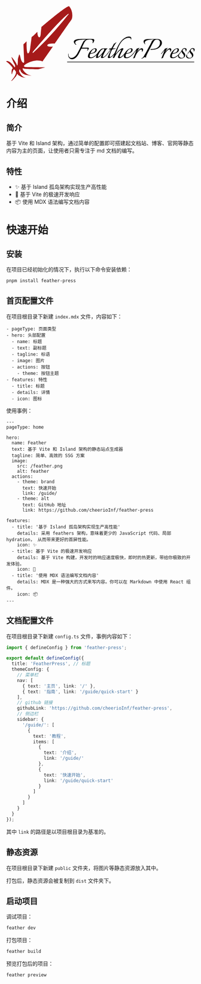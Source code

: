 <svg xmlns="http://www.w3.org/2000/svg" width="1087" height="432" viewBox="0 0 1087 432" fill="none">
<path d="M29.3574 430.171C29.3574 430.171 71.5183 384.956 49.8576 370.852C44.4424 358.822 39.0273 368.778 33.6122 390.348C30.5178 404.452 27.8101 363.8 35.9329 360.896C43.6688 357.577 8.85706 324.392 1.8947 321.488C-5.45446 318.169 9.63066 310.702 28.9706 330.199C47.9236 349.696 47.5368 355.088 49.8576 352.185C52.1784 349.281 50.6313 338.91 47.1501 334.347C43.6689 329.784 27.8101 293.28 30.1309 294.109C32.4517 294.939 54.4993 321.073 60.688 338.496C67.2636 355.503 66.8767 306.139 66.8767 306.139C66.8767 306.139 71.9052 286.228 74.2259 280.42C76.5467 274.613 81.1883 293.695 81.1883 293.695C81.1883 293.695 84.6695 316.925 95.113 325.221C105.557 333.518 102.849 314.021 102.849 314.021L98.981 220.686L117.16 203.263C117.16 203.263 115.226 276.687 126.057 272.539C136.887 268.39 138.821 236.034 138.821 236.034C138.821 236.034 146.17 183.352 145.784 180.448C145.397 177.544 155.067 171.737 155.067 171.737L179.435 148.092C179.435 148.092 178.661 174.226 188.718 179.618C198.775 185.426 199.162 152.655 199.162 152.655L202.643 120.713C202.643 120.713 334.928 6.63717 361.617 0C384.825 25.3042 384.438 67.2014 374.768 79.646C365.485 92.0907 279.616 216.123 279.616 216.123C279.616 216.123 241.709 213.219 237.068 224.834C232.426 236.449 268.785 233.545 268.785 233.545L208.832 318.999C167.057 301.161 109.425 332.273 102.849 343.473C102.849 343.473 98.2074 350.525 112.132 351.355C126.057 352.185 225.077 353.014 225.077 353.014L184.463 364.629C184.463 364.629 105.557 363.8 98.5942 359.652C91.6318 355.503 95.8865 366.703 95.8865 366.703C95.8865 366.703 109.811 392.837 137.661 399.475C165.51 406.112 109.811 396.156 109.811 396.156C109.811 396.156 87.7638 390.348 81.5751 372.096C75.3863 354.259 74.2259 377.074 74.2259 377.074C74.2259 377.074 85.4431 404.867 104.783 410.675C123.736 416.482 93.5658 411.09 93.5658 411.09C93.5658 411.09 67.6503 400.304 65.3295 393.252C63.0087 386.2 58.754 401.134 58.754 401.134C58.754 401.134 35.933 431.001 29.7442 431.831C23.5554 432.66 29.3574 430.171 29.3574 430.171Z" fill="#A61A1A"/>
<path d="M153.536 264.343C153.536 264.343 304.946 81.4933 358.144 44.3802C360.417 43.0224 359.963 45.7379 359.963 45.7379C359.963 45.7379 259.478 175.634 158.992 265.701C147.625 276.111 153.536 264.343 153.536 264.343Z" fill="white"/>
<path d="M379.2 306.6C375.067 306.6 371.133 305.4 367.4 303C363.667 300.733 360.867 297.2 359 292.4C358.333 290.667 357.867 288.8 357.6 286.8C357.467 284.8 357.4 282.867 357.4 281V278.4C357.4 277.467 357.467 276.6 357.6 275.8C357.867 275 358.4 274.6 359.2 274.6C359.467 274.6 359.6 274.733 359.6 275C359.6 275.8 359.533 276.6 359.4 277.4C359.4 278.2 359.4 279 359.4 279.8C359.4 286.067 360.933 290.867 364 294.2C367.2 297.4 371.133 299 375.8 299C380.467 299 385 297.667 389.4 295C393.8 292.2 397.867 288.733 401.6 284.6C403.733 282.333 406.133 278.933 408.8 274.4C411.6 269.733 414.467 264.533 417.4 258.8C420.467 252.933 423.533 246.933 426.6 240.8C429.667 234.533 432.6 228.533 435.4 222.8C438.2 216.933 440.733 211.8 443 207.4C445.133 203.267 448 200 451.6 197.6C455.2 195.2 458.267 193.533 460.8 192.6C459.867 192.6 457.867 192.667 454.8 192.8C451.867 192.933 448.733 193.067 445.4 193.2C442.067 193.333 439.4 193.467 437.4 193.6C432.333 193.867 427.2 194.467 422 195.4C416.8 196.333 412.2 197.6 408.2 199.2C404.2 200.8 401.333 202.867 399.6 205.4C398.4 207.133 397.8 209.133 397.8 211.4C397.8 215.933 399.8 219.2 403.8 221.2C404.067 221.467 404.2 221.6 404.2 221.6C404.2 222 403.867 222.4 403.2 222.8C402.533 223.067 401.867 223.133 401.2 223C400.133 222.333 398.8 221.267 397.2 219.8C395.733 218.2 394.333 216.533 393 214.8C391.8 213.067 391 211.6 390.6 210.4C389.933 208.4 389.6 206.8 389.6 205.6C389.6 202.4 390.8 199.8 393.2 197.8C395.6 195.667 398.733 194.067 402.6 193C406.467 191.8 410.6 191 415 190.6C419.4 190.067 423.667 189.733 427.8 189.6C431.933 189.467 435.467 189.4 438.4 189.4C445.2 189.4 451.267 189.4 456.6 189.4C462.067 189.267 467.067 189.2 471.6 189.2C476.267 189.2 480.733 189.267 485 189.4C489.4 189.533 494 189.733 498.8 190C502.267 190.133 504.6 190.8 505.8 192C507.133 193.2 507.8 194.667 507.8 196.4C507.8 198.667 507.067 201.133 505.6 203.8C504.133 206.467 502.8 208.933 501.6 211.2C501.067 212.267 500.2 213.067 499 213.6C497.8 214 497.333 213.6 497.6 212.4C497.867 211.2 498.133 209.933 498.4 208.6C498.667 207.133 498.8 205.733 498.8 204.4C498.8 202 498.333 199.867 497.4 198C496.467 196 494.867 194.6 492.6 193.8C491.267 193.267 489.667 192.933 487.8 192.8C485.933 192.533 483.933 192.4 481.8 192.4C477.8 192.4 473.8 192.8 469.8 193.6C465.8 194.4 462.667 195.667 460.4 197.4C457.6 199.533 454.733 203 451.8 207.8C449 212.6 446.333 217.733 443.8 223.2C441.267 228.667 439 233.467 437 237.6C436.867 237.867 436.8 238.267 436.8 238.8C436.8 239.467 437.4 239.8 438.6 239.8C440.467 239.8 443.067 239.8 446.4 239.8C449.867 239.8 453.467 239.867 457.2 240C460.933 240 464.133 240 466.8 240C469.733 240 472.067 240.2 473.8 240.6C475.533 240.867 476.4 241.733 476.4 243.2C476.4 243.733 476.067 244.8 475.4 246.4C474.467 248.533 473.4 250.4 472.2 252C471.133 253.467 470.267 255 469.6 256.6C469.467 257.133 468.867 257.6 467.8 258C466.733 258.4 466.333 258.333 466.6 257.8C467.133 256.6 467.667 255.133 468.2 253.4C468.867 251.533 469.2 249.933 469.2 248.6C469.2 246.467 468.267 245.4 466.4 245.4H435.2C434 245.4 433.067 245.933 432.4 247C428.533 254.733 424.333 263 419.8 271.8C415.4 280.6 410.267 288.133 404.4 294.4C401.067 298 397.2 300.933 392.8 303.2C388.4 305.467 383.867 306.6 379.2 306.6Z" fill="black"/>
<path d="M485.606 300.6C480.14 300.6 476.34 299.533 474.206 297.4C472.073 295.267 471.006 292.667 471.006 289.6C471.006 285.733 472.006 281.6 474.006 277.2C476.14 272.8 478.14 269.067 480.006 266C482.14 262.8 485.006 259.467 488.606 256C492.206 252.533 496.14 249.6 500.406 247.2C504.673 244.8 508.806 243.6 512.806 243.6C516.273 243.6 518.673 244.467 520.006 246.2C521.34 247.8 522.006 249.733 522.006 252C522.006 256.133 520.74 259.533 518.206 262.2C515.806 264.867 512.806 267.067 509.206 268.8C505.606 270.4 502.14 271.733 498.806 272.8C496.806 273.333 494.473 273.867 491.806 274.4C489.14 274.933 486.606 275.2 484.206 275.2C483.273 277.6 482.54 279.933 482.006 282.2C481.473 284.467 481.206 286.533 481.206 288.4C481.206 290.667 481.74 292.533 482.806 294C484.006 295.467 485.94 296.2 488.606 296.2C489.673 296.2 490.94 296.067 492.406 295.8C493.873 295.533 495.473 295.133 497.206 294.6C501.206 293.267 505.14 291.133 509.006 288.2C512.873 285.267 516.406 282.133 519.606 278.8C522.94 275.333 525.473 272.467 527.206 270.2C527.606 270.6 527.806 271.067 527.806 271.6C527.806 272.267 527.34 273.333 526.406 274.8C523.74 278.533 520.273 282.4 516.006 286.4C511.74 290.4 507.006 293.8 501.806 296.6C496.606 299.267 491.206 300.6 485.606 300.6ZM485.806 271.2C487.54 271.333 489.473 271.333 491.606 271.2C493.873 270.933 496.073 270.467 498.206 269.8C503.673 268.2 507.606 265.667 510.006 262.2C512.54 258.6 513.806 255.4 513.806 252.6C513.806 251 513.473 249.667 512.806 248.6C512.14 247.533 511.073 247 509.606 247C505.74 247 502.273 248.467 499.206 251.4C496.14 254.2 493.473 257.467 491.206 261.2C488.94 264.933 487.14 268.267 485.806 271.2Z" fill="black"/>
<path d="M551.211 299.6C549.878 299.6 548.744 299.333 547.811 298.8C546.878 298.267 546.411 297.267 546.411 295.8C546.411 293.933 546.878 291.8 547.811 289.4C548.744 287 549.811 284.667 551.011 282.4C552.211 280 553.278 278.067 554.211 276.6C549.544 281.533 544.678 286.2 539.611 290.6C537.078 292.733 534.278 294.733 531.211 296.6C528.144 298.467 524.878 299.4 521.411 299.4C520.078 299.4 519.144 299 518.611 298.2C518.078 297.267 517.811 296.2 517.811 295C517.811 294.333 517.878 293.867 518.011 293.6C518.678 288.4 520.344 283 523.011 277.4C525.678 271.8 528.944 266.533 532.811 261.6C536.678 256.667 540.611 252.667 544.611 249.6C549.144 246.133 554.144 244.4 559.611 244.4H582.611C583.278 244.4 583.611 244.667 583.611 245.2C583.611 246.267 583.011 246.8 581.811 246.8C580.478 246.8 579.144 247.667 577.811 249.4C576.478 251 575.478 252.333 574.811 253.4C573.878 254.867 572.411 257.333 570.411 260.8C568.411 264.267 566.344 268.067 564.211 272.2C562.211 276.2 560.478 279.933 559.011 283.4C557.544 286.867 556.811 289.4 556.811 291C556.811 292.867 557.744 293.8 559.611 293.8C561.611 293.8 563.878 292.867 566.411 291C568.944 289.133 571.478 286.867 574.011 284.2C576.678 281.4 579.078 278.667 581.211 276C583.478 273.2 585.278 271 586.611 269.4C587.411 270.2 587.344 271.333 586.411 272.8C585.611 274.133 584.878 275.2 584.211 276C581.544 279.467 578.478 283.067 575.011 286.8C571.544 290.4 567.744 293.467 563.611 296C559.611 298.4 555.478 299.6 551.211 299.6ZM529.611 292.6C531.211 292.6 533.411 291.467 536.211 289.2C539.144 286.8 542.278 283.867 545.611 280.4C548.944 276.8 552.078 273.067 555.011 269.2C557.944 265.2 560.344 261.6 562.211 258.4C564.211 255.067 565.211 252.533 565.211 250.8C565.211 249.333 564.744 248.333 563.811 247.8C563.011 247.267 561.944 247 560.611 247C558.478 247 556.144 247.8 553.611 249.4C551.211 250.867 549.278 252.333 547.811 253.8C546.211 255.267 544.278 257.6 542.011 260.8C539.878 263.867 537.744 267.267 535.611 271C533.478 274.733 531.678 278.333 530.211 281.8C528.744 285.267 528.011 288.067 528.011 290.2C528.011 291.8 528.544 292.6 529.611 292.6Z" fill="black"/>
<path d="M590.8 299.6C589.467 299.6 588.333 299.333 587.4 298.8C586.467 298.267 586 297.267 586 295.8C586 293.933 586.467 291.733 587.4 289.2C588.467 286.667 589.6 284.133 590.8 281.6C592 279.067 593 277 593.8 275.4C594.467 274.2 595.333 272.333 596.4 269.8C597.6 267.133 598.8 264.4 600 261.6C601.333 258.667 602.4 256.2 603.2 254.2C604.133 252.2 604.6 251.2 604.6 251.2C603.4 252.533 601.8 254.4 599.8 256.8C597.933 259.2 595.867 261.733 593.6 264.4C591.467 266.933 589.467 269.333 587.6 271.6C585.867 273.867 584.6 275.533 583.8 276.6C583.4 277.133 583.067 277.4 582.8 277.4C582.533 277.4 582.4 277.067 582.4 276.4C582.4 275.333 582.733 274.333 583.4 273.4C585 271.4 586.933 269 589.2 266.2C591.467 263.267 593.733 260.333 596 257.4C598.4 254.467 600.467 251.867 602.2 249.6C601.133 249.6 599.733 249.667 598 249.8C596.4 249.933 594.933 250.133 593.6 250.4C592.267 250.533 591.533 250.6 591.4 250.6C590.733 250.6 590.8 250.067 591.6 249C592.4 247.933 593.467 246.867 594.8 245.8C596.133 244.733 597.133 244.2 597.8 244.2C597.933 244.2 599 244.267 601 244.4C603 244.4 604.467 244.4 605.4 244.4C608.067 240.8 610.667 236.667 613.2 232C615.867 227.333 618.467 222.2 621 216.6C622.067 216.467 623.867 215.733 626.4 214.4C629.067 212.933 631.133 211.467 632.6 210C633.267 209.333 633.8 209 634.2 209C635 209 635 209.533 634.2 210.6C633.267 211.667 631.667 213.933 629.4 217.4C627.133 220.733 624.6 224.8 621.8 229.6C619 234.267 616.333 239.2 613.8 244.4H630C631.467 244.4 632.2 244.6 632.2 245C632.2 245.533 631.2 246.067 629.2 246.6C626.933 247.267 624.533 247.667 622 247.8C619.6 247.933 617.333 248.2 615.2 248.6C613.2 249 611.733 249.867 610.8 251.2C610 252.133 608.867 254.133 607.4 257.2C605.933 260.267 604.333 263.8 602.6 267.8C601 271.667 599.6 275.6 598.4 279.6C597.2 283.467 596.467 286.733 596.2 289.4V290.2C596.2 291.267 596.533 292.133 597.2 292.8C597.867 293.467 598.533 293.8 599.2 293.8C600.933 293.8 603.133 292.733 605.8 290.6C608.6 288.467 611.467 285.933 614.4 283C617.333 279.933 619.867 277.133 622 274.6C622.933 273.533 623.733 272.533 624.4 271.6C625.2 270.667 625.667 270.067 625.8 269.8C626.067 270.333 626.2 270.733 626.2 271C626.2 271.8 625.933 272.667 625.4 273.6C625 274.533 624.533 275.333 624 276C621.467 279.333 618.4 282.867 614.8 286.6C611.2 290.2 607.333 293.267 603.2 295.8C599.2 298.333 595.067 299.6 590.8 299.6Z" fill="black"/>
<path d="M652.048 300.2C650.048 300.2 648.248 299.8 646.648 299C645.182 298.2 644.448 296.733 644.448 294.6C644.448 293.4 644.715 292.067 645.248 290.6C646.448 287.533 648.048 283.8 650.048 279.4C652.182 275 654.315 270.733 656.448 266.6C658.582 262.333 660.248 258.867 661.448 256.2C662.248 254.6 662.648 253.467 662.648 252.8C662.648 251.6 661.982 251.333 660.648 252C659.315 252.667 657.848 253.6 656.248 254.8C654.648 256 653.448 256.933 652.648 257.6C649.182 260.8 645.515 264.6 641.648 269C637.915 273.267 634.448 277.8 631.248 282.6C628.182 287.267 625.782 291.933 624.048 296.6C623.915 297.4 623.048 298.067 621.448 298.6C619.848 299.133 618.382 299.4 617.048 299.4C614.915 299.4 614.115 298.733 614.648 297.4C617.715 290.467 620.848 282.8 624.048 274.4C627.382 266 631.115 257.4 635.248 248.6C638.315 241.933 641.715 235.067 645.448 228C649.315 220.933 653.582 214.2 658.248 207.8C662.915 201.267 668.048 195.533 673.648 190.6C678.582 186.333 683.982 182.867 689.848 180.2C695.848 177.4 702.315 176 709.248 176C712.315 176 714.982 176.667 717.248 178C719.515 179.2 720.782 181.4 721.048 184.6V186.4C721.048 188.267 720.848 190.133 720.448 192C720.315 192.533 719.782 192.8 718.848 192.8C718.448 192.8 718.315 192.733 718.448 192.6C718.982 189.133 718.048 186.667 715.648 185.2C713.382 183.733 710.448 183 706.848 183C700.315 183 694.315 184.2 688.848 186.6C683.382 189 678.315 192.2 673.648 196.2C666.448 202.467 660.182 210.467 654.848 220.2C649.515 229.933 644.915 239.867 641.048 250C639.182 254.933 637.315 259.867 635.448 264.8C633.715 269.733 632.048 274.333 630.448 278.6C636.448 270.6 642.182 263.733 647.648 258C653.248 252.267 658.115 248.2 662.248 245.8C665.582 243.933 668.582 243 671.248 243C673.782 243 675.048 244.067 675.048 246.2C675.048 248.067 674.115 250.467 672.248 253.4C671.315 254.867 669.848 257.333 667.848 260.8C665.982 264.267 663.982 268.067 661.848 272.2C659.848 276.2 658.115 279.933 656.648 283.4C655.182 286.867 654.448 289.4 654.448 291C654.448 293.133 655.382 294.2 657.248 294.2C658.315 294.2 659.515 293.867 660.848 293.2C662.315 292.533 663.382 291.933 664.048 291.4C667.648 288.733 671.182 285.467 674.648 281.6C678.115 277.733 681.048 274.333 683.448 271.4C683.582 271.267 683.648 271.467 683.648 272C683.648 272.533 683.515 273.333 683.248 274.4C683.115 275.333 682.715 276.133 682.048 276.8C680.582 278.8 679.048 280.733 677.448 282.6C675.982 284.333 674.515 286.067 673.048 287.8C670.515 290.733 667.448 293.533 663.848 296.2C660.382 298.867 656.448 300.2 652.048 300.2Z" fill="black"/>
<path d="M692.638 300.6C687.171 300.6 683.371 299.533 681.237 297.4C679.104 295.267 678.037 292.667 678.037 289.6C678.037 285.733 679.037 281.6 681.037 277.2C683.171 272.8 685.171 269.067 687.037 266C689.171 262.8 692.038 259.467 695.638 256C699.238 252.533 703.171 249.6 707.438 247.2C711.704 244.8 715.838 243.6 719.838 243.6C723.304 243.6 725.704 244.467 727.037 246.2C728.371 247.8 729.037 249.733 729.037 252C729.037 256.133 727.771 259.533 725.237 262.2C722.837 264.867 719.837 267.067 716.237 268.8C712.637 270.4 709.171 271.733 705.838 272.8C703.838 273.333 701.504 273.867 698.838 274.4C696.171 274.933 693.637 275.2 691.237 275.2C690.304 277.6 689.571 279.933 689.037 282.2C688.504 284.467 688.237 286.533 688.237 288.4C688.237 290.667 688.771 292.533 689.838 294C691.038 295.467 692.971 296.2 695.638 296.2C696.704 296.2 697.971 296.067 699.438 295.8C700.904 295.533 702.504 295.133 704.237 294.6C708.237 293.267 712.171 291.133 716.037 288.2C719.904 285.267 723.438 282.133 726.638 278.8C729.971 275.333 732.504 272.467 734.237 270.2C734.637 270.6 734.838 271.067 734.838 271.6C734.838 272.267 734.371 273.333 733.438 274.8C730.771 278.533 727.304 282.4 723.037 286.4C718.771 290.4 714.038 293.8 708.838 296.6C703.638 299.267 698.238 300.6 692.638 300.6ZM692.838 271.2C694.571 271.333 696.504 271.333 698.638 271.2C700.904 270.933 703.104 270.467 705.237 269.8C710.704 268.2 714.637 265.667 717.037 262.2C719.571 258.6 720.838 255.4 720.838 252.6C720.838 251 720.504 249.667 719.838 248.6C719.171 247.533 718.104 247 716.638 247C712.771 247 709.304 248.467 706.237 251.4C703.171 254.2 700.504 257.467 698.237 261.2C695.971 264.933 694.171 268.267 692.838 271.2Z" fill="black"/>
<path d="M732.242 301.8C731.709 301.8 731.709 301.267 732.242 300.2C732.909 299 733.509 297.667 734.042 296.2C734.709 294.733 735.376 293.133 736.042 291.4C737.376 288.2 738.842 284.6 740.442 280.6C742.042 276.6 743.576 272.733 745.042 269C746.509 265.133 747.775 261.867 748.842 259.2C750.042 256.4 750.842 254.6 751.242 253.8C749.376 255.8 747.109 258.333 744.442 261.4C741.909 264.333 739.509 267.2 737.242 270C734.976 272.8 733.242 275 732.042 276.6C731.642 277.133 731.309 277.4 731.042 277.4C730.776 277.4 730.642 277.067 730.642 276.4C730.642 275.333 730.976 274.333 731.642 273.4C734.176 270.2 736.976 266.6 740.042 262.6C743.242 258.6 746.109 254.933 748.642 251.6C751.176 248.133 752.776 245.867 753.442 244.8C754.909 244.533 757.042 244.133 759.842 243.6C762.775 243.067 764.775 242.333 765.842 241.4C766.242 241 766.642 240.8 767.042 240.8C767.309 240.8 767.442 241.067 767.442 241.6C767.576 242 767.442 242.467 767.042 243C766.242 243.8 765.042 245.533 763.442 248.2C761.976 250.867 760.309 253.933 758.442 257.4C756.576 260.867 754.776 264.2 753.042 267.4C754.376 265.4 756.109 263.067 758.242 260.4C760.509 257.6 762.976 254.933 765.642 252.4C768.309 249.733 770.976 247.533 773.642 245.8C776.442 244.067 779.042 243.2 781.442 243.2C783.176 243.2 784.642 243.6 785.842 244.4C787.042 245.067 787.976 246.333 788.642 248.2C789.042 249.133 789.242 250.2 789.242 251.4C789.242 253.667 788.642 255.867 787.442 258C786.376 260 785.576 261.533 785.042 262.6C784.909 263 784.442 263.4 783.642 263.8C782.842 264.067 782.509 263.933 782.642 263.4C782.776 262.733 782.842 262.067 782.842 261.4C782.975 260.733 783.042 260 783.042 259.2C783.042 256.933 782.576 254.867 781.642 253C780.842 251.133 779.309 250.2 777.042 250.2C774.909 250.2 772.309 251.533 769.242 254.2C766.176 256.867 763.109 259.933 760.042 263.4C756.176 267.933 753.109 272.267 750.842 276.4C748.575 280.4 746.709 284.333 745.242 288.2C744.442 290.333 743.642 292.467 742.842 294.6C742.042 296.6 741.442 298.2 741.042 299.4C739.309 299.533 737.575 299.933 735.842 300.6C734.109 301.4 732.909 301.8 732.242 301.8Z" fill="black"/>
<path d="M781.534 302.8C780.601 302.8 779.868 302.533 779.334 302C778.801 301.6 778.801 301.267 779.334 301C782.268 300.467 784.801 299.4 786.934 297.8C789.068 296.067 790.801 293.933 792.134 291.4C794.934 286.733 797.668 282.067 800.334 277.4C803.134 272.6 805.801 267.8 808.334 263C811.401 257.133 814.534 251.267 817.734 245.4C820.934 239.4 824.134 233.467 827.334 227.6C830.401 222.133 833.134 216.867 835.534 211.8C837.934 206.733 839.734 203.067 840.934 200.8C841.868 199.067 843.468 197.533 845.734 196.2C848.134 194.733 850.468 193.6 852.734 192.8C851.934 192.8 851.134 192.8 850.334 192.8C849.534 192.667 848.668 192.6 847.734 192.6C843.601 192.6 839.068 192.867 834.134 193.4C829.334 193.8 824.601 194.467 819.934 195.4C815.401 196.333 811.401 197.6 807.934 199.2C804.468 200.8 802.134 202.733 800.934 205C800.401 206.2 799.934 207.4 799.534 208.6C799.134 209.8 798.934 211 798.934 212.2C798.934 215.267 800.001 217.467 802.134 218.8C802.268 218.8 802.334 218.933 802.334 219.2C802.334 219.467 802.068 219.733 801.534 220C801.134 220.267 800.801 220.333 800.534 220.2C799.201 219.533 797.668 217.933 795.934 215.4C794.334 212.733 793.268 210.533 792.734 208.8C792.334 207.2 792.134 205.733 792.134 204.4C792.134 200.933 793.268 198.267 795.534 196.4C797.801 194.4 800.668 193 804.134 192.2C807.601 191.267 811.134 190.733 814.734 190.6C818.468 190.333 821.734 190.2 824.534 190.2C828.801 190.2 833.868 190.2 839.734 190.2C845.601 190.067 851.001 190 855.934 190C857.134 190 858.468 190 859.934 190C861.401 189.867 862.934 189.8 864.534 189.8C868.134 189.8 871.868 190 875.734 190.4C879.601 190.8 883.134 191.667 886.334 193C889.534 194.333 892.001 196.4 893.734 199.2C896.401 203.333 897.734 207.733 897.734 212.4C897.734 217.6 896.201 222.533 893.134 227.2C890.201 231.733 886.468 235.733 881.934 239.2C877.401 242.667 872.801 245.333 868.134 247.2C863.734 248.933 858.801 250.133 853.334 250.8C848.001 251.467 843.201 251.8 838.934 251.8C837.601 251.8 836.268 251.8 834.934 251.8C833.734 251.667 832.668 251.533 831.734 251.4C831.468 251.4 831.334 251.267 831.334 251C831.334 250.467 831.868 249.733 832.934 248.8C834.001 247.733 834.868 247.267 835.534 247.4C836.601 247.533 837.668 247.6 838.734 247.6C839.801 247.6 840.934 247.6 842.134 247.6C847.201 247.6 852.601 246.933 858.334 245.6C864.068 244.267 869.334 241.733 874.134 238C879.068 234.133 882.801 228.533 885.334 221.2C886.001 219.6 886.401 218 886.534 216.4C886.801 214.667 886.934 213 886.934 211.4C886.934 206.867 885.801 202.867 883.534 199.4C881.268 195.933 878.001 193.933 873.734 193.4C873.201 193.267 872.601 193.2 871.934 193.2C871.268 193.2 870.601 193.2 869.934 193.2C867.401 193.2 864.601 193.533 861.534 194.2C858.601 194.867 856.401 196.133 854.934 198C851.601 202.4 848.401 207.4 845.334 213C842.268 218.467 839.334 224.067 836.534 229.8C833.734 235.4 831.068 240.667 828.534 245.6C827.868 246.933 826.601 249.333 824.734 252.8C822.868 256.133 820.801 260 818.534 264.4C816.268 268.667 814.134 272.933 812.134 277.2C810.134 281.467 808.534 285.267 807.334 288.6C806.268 291.933 806.001 294.2 806.534 295.4C806.668 295.533 806.734 295.733 806.734 296C806.734 296.4 806.534 296.6 806.134 296.6C805.068 296.6 804.001 296.333 802.934 295.8C801.868 295.267 800.601 295 799.134 295C797.801 295 796.468 295.333 795.134 296C793.801 296.533 792.068 297.533 789.934 299C787.801 300.467 785.401 301.667 782.734 302.6C782.468 302.733 782.068 302.8 781.534 302.8Z" fill="black"/>
<path d="M894.938 301.8C894.404 301.8 894.404 301.267 894.938 300.2C895.604 299 896.204 297.667 896.737 296.2C897.404 294.733 898.071 293.133 898.737 291.4C900.071 288.2 901.538 284.6 903.138 280.6C904.738 276.6 906.271 272.733 907.737 269C909.204 265.133 910.471 261.867 911.537 259.2C912.737 256.4 913.537 254.6 913.938 253.8C912.071 255.8 909.804 258.333 907.138 261.4C904.604 264.333 902.204 267.2 899.938 270C897.671 272.8 895.937 275 894.737 276.6C894.337 277.133 894.004 277.4 893.737 277.4C893.471 277.4 893.338 277.067 893.338 276.4C893.338 275.333 893.671 274.333 894.338 273.4C896.871 270.2 899.671 266.6 902.737 262.6C905.937 258.6 908.804 254.933 911.338 251.6C913.871 248.133 915.471 245.867 916.138 244.8C917.604 244.533 919.737 244.133 922.537 243.6C925.471 243.067 927.471 242.333 928.537 241.4C928.937 241 929.337 240.8 929.737 240.8C930.004 240.8 930.138 241.067 930.138 241.6C930.271 242 930.137 242.467 929.737 243C928.937 243.8 927.738 245.533 926.138 248.2C924.671 250.867 923.004 253.933 921.138 257.4C919.271 260.867 917.471 264.2 915.737 267.4C917.071 265.4 918.804 263.067 920.938 260.4C923.204 257.6 925.671 254.933 928.338 252.4C931.004 249.733 933.671 247.533 936.338 245.8C939.138 244.067 941.738 243.2 944.138 243.2C945.871 243.2 947.337 243.6 948.537 244.4C949.737 245.067 950.671 246.333 951.338 248.2C951.738 249.133 951.938 250.2 951.938 251.4C951.938 253.667 951.338 255.867 950.138 258C949.071 260 948.271 261.533 947.737 262.6C947.604 263 947.138 263.4 946.338 263.8C945.538 264.067 945.204 263.933 945.338 263.4C945.471 262.733 945.537 262.067 945.537 261.4C945.671 260.733 945.737 260 945.737 259.2C945.737 256.933 945.271 254.867 944.338 253C943.538 251.133 942.004 250.2 939.737 250.2C937.604 250.2 935.004 251.533 931.938 254.2C928.871 256.867 925.804 259.933 922.737 263.4C918.871 267.933 915.804 272.267 913.537 276.4C911.271 280.4 909.404 284.333 907.938 288.2C907.138 290.333 906.337 292.467 905.537 294.6C904.737 296.6 904.137 298.2 903.737 299.4C902.004 299.533 900.271 299.933 898.537 300.6C896.804 301.4 895.604 301.8 894.938 301.8Z" fill="black"/>
<path d="M959.63 300.6C954.163 300.6 950.363 299.533 948.23 297.4C946.096 295.267 945.03 292.667 945.03 289.6C945.03 285.733 946.03 281.6 948.03 277.2C950.163 272.8 952.163 269.067 954.03 266C956.163 262.8 959.03 259.467 962.63 256C966.23 252.533 970.163 249.6 974.43 247.2C978.696 244.8 982.83 243.6 986.83 243.6C990.296 243.6 992.696 244.467 994.03 246.2C995.363 247.8 996.03 249.733 996.03 252C996.03 256.133 994.763 259.533 992.23 262.2C989.83 264.867 986.83 267.067 983.23 268.8C979.63 270.4 976.163 271.733 972.83 272.8C970.83 273.333 968.496 273.867 965.83 274.4C963.163 274.933 960.63 275.2 958.23 275.2C957.296 277.6 956.563 279.933 956.03 282.2C955.496 284.467 955.23 286.533 955.23 288.4C955.23 290.667 955.763 292.533 956.83 294C958.03 295.467 959.963 296.2 962.63 296.2C963.696 296.2 964.963 296.067 966.43 295.8C967.896 295.533 969.496 295.133 971.23 294.6C975.23 293.267 979.163 291.133 983.03 288.2C986.896 285.267 990.43 282.133 993.63 278.8C996.963 275.333 999.496 272.467 1001.23 270.2C1001.63 270.6 1001.83 271.067 1001.83 271.6C1001.83 272.267 1001.36 273.333 1000.43 274.8C997.763 278.533 994.296 282.4 990.03 286.4C985.763 290.4 981.03 293.8 975.83 296.6C970.63 299.267 965.23 300.6 959.63 300.6ZM959.83 271.2C961.563 271.333 963.496 271.333 965.63 271.2C967.896 270.933 970.096 270.467 972.23 269.8C977.696 268.2 981.63 265.667 984.03 262.2C986.563 258.6 987.83 255.4 987.83 252.6C987.83 251 987.496 249.667 986.83 248.6C986.163 247.533 985.096 247 983.63 247C979.763 247 976.296 248.467 973.23 251.4C970.163 254.2 967.496 257.467 965.23 261.2C962.963 264.933 961.163 268.267 959.83 271.2Z" fill="black"/>
<path d="M1010.03 302.2C1007.63 302.2 1005.1 301.867 1002.43 301.2C999.768 300.533 997.368 299.467 995.234 298C993.234 296.4 991.901 294.267 991.234 291.6C991.101 291.2 991.034 290.6 991.034 289.8C991.034 287.933 991.434 285.867 992.234 283.6C993.168 281.333 994.301 279.733 995.634 278.8C996.168 278.533 996.568 278.533 996.834 278.8C997.234 279.067 997.301 279.333 997.034 279.6C996.901 280 996.701 280.533 996.434 281.2C996.168 281.733 995.968 282.333 995.834 283C995.434 286.467 996.168 289.533 998.034 292.2C998.834 293.267 999.768 294.267 1000.83 295.2C1002.03 296.133 1003.17 296.933 1004.23 297.6C1005.17 298.133 1006.3 298.533 1007.63 298.8C1008.97 298.933 1010.3 299 1011.63 299C1013.77 299 1015.83 298.733 1017.83 298.2C1019.83 297.667 1021.3 296.8 1022.23 295.6C1023.97 293.467 1024.83 291.067 1024.83 288.4C1024.83 286.4 1024.3 284.267 1023.23 282C1022.17 279.733 1020.5 277.333 1018.23 274.8C1016.77 273.2 1015.37 271.467 1014.03 269.6C1012.7 267.733 1011.83 265.733 1011.43 263.6C1011.3 263.2 1011.17 262.8 1011.03 262.4C1011.03 262 1011.03 261.6 1011.03 261.2C1009.3 263.733 1007.5 266.133 1005.63 268.4C1003.9 270.533 1002.37 272.4 1001.03 274C1000.5 274.8 1000.03 275.2 999.634 275.2C999.368 275.2 999.234 274.933 999.234 274.4C999.234 273.2 999.768 271.933 1000.83 270.6C1001.9 269.4 1003.1 267.933 1004.43 266.2C1005.77 264.333 1006.83 262.867 1007.63 261.8C1009.9 258.467 1011.57 255.867 1012.63 254C1013.83 252 1015.1 250.2 1016.43 248.6C1017.9 246.867 1019.7 245.467 1021.83 244.4C1024.1 243.333 1026.43 242.8 1028.83 242.8C1031.63 242.8 1034.17 243.267 1036.43 244.2C1038.83 245 1040.1 247.133 1040.23 250.6C1040.23 252.2 1039.9 253.867 1039.23 255.6C1038.7 257.2 1038.1 258.733 1037.43 260.2C1037.03 261 1036.43 261.6 1035.63 262C1034.97 262.267 1034.63 262.133 1034.63 261.6C1034.63 261.067 1034.7 260.467 1034.83 259.8C1034.97 259.133 1035.03 258.533 1035.03 258C1035.03 255.733 1034.63 253.733 1033.83 252C1033.17 250.133 1032.17 248.8 1030.83 248C1029.5 247.067 1028.1 246.6 1026.63 246.6C1024.5 246.6 1022.43 247.467 1020.43 249.2C1018.43 250.8 1017.43 252.933 1017.43 255.6C1017.43 255.867 1017.43 256.2 1017.43 256.6C1017.43 257 1017.5 257.333 1017.63 257.6C1018.17 259.733 1019.77 262.133 1022.43 264.8C1025.1 267.467 1027.17 269.8 1028.63 271.8C1031.17 275.267 1032.43 278.8 1032.43 282.4C1032.43 286 1031.37 289.333 1029.23 292.4C1027.23 295.333 1024.5 297.667 1021.03 299.4C1017.7 301.267 1014.03 302.2 1010.03 302.2Z" fill="black"/>
<path d="M1056.52 302.2C1054.12 302.2 1051.59 301.867 1048.92 301.2C1046.25 300.533 1043.85 299.467 1041.72 298C1039.72 296.4 1038.39 294.267 1037.72 291.6C1037.59 291.2 1037.52 290.6 1037.52 289.8C1037.52 287.933 1037.92 285.867 1038.72 283.6C1039.65 281.333 1040.79 279.733 1042.12 278.8C1042.65 278.533 1043.05 278.533 1043.32 278.8C1043.72 279.067 1043.79 279.333 1043.52 279.6C1043.39 280 1043.19 280.533 1042.92 281.2C1042.65 281.733 1042.45 282.333 1042.32 283C1041.92 286.467 1042.65 289.533 1044.52 292.2C1045.32 293.267 1046.25 294.267 1047.32 295.2C1048.52 296.133 1049.65 296.933 1050.72 297.6C1051.65 298.133 1052.79 298.533 1054.12 298.8C1055.45 298.933 1056.79 299 1058.12 299C1060.25 299 1062.32 298.733 1064.32 298.2C1066.32 297.667 1067.79 296.8 1068.72 295.6C1070.45 293.467 1071.32 291.067 1071.32 288.4C1071.32 286.4 1070.79 284.267 1069.72 282C1068.65 279.733 1066.99 277.333 1064.72 274.8C1063.25 273.2 1061.85 271.467 1060.52 269.6C1059.19 267.733 1058.32 265.733 1057.92 263.6C1057.79 263.2 1057.65 262.8 1057.52 262.4C1057.52 262 1057.52 261.6 1057.52 261.2C1055.79 263.733 1053.99 266.133 1052.12 268.4C1050.39 270.533 1048.85 272.4 1047.52 274C1046.99 274.8 1046.52 275.2 1046.12 275.2C1045.85 275.2 1045.72 274.933 1045.72 274.4C1045.72 273.2 1046.25 271.933 1047.32 270.6C1048.39 269.4 1049.59 267.933 1050.92 266.2C1052.25 264.333 1053.32 262.867 1054.12 261.8C1056.39 258.467 1058.05 255.867 1059.12 254C1060.32 252 1061.59 250.2 1062.92 248.6C1064.39 246.867 1066.19 245.467 1068.32 244.4C1070.59 243.333 1072.92 242.8 1075.32 242.8C1078.12 242.8 1080.65 243.267 1082.92 244.2C1085.32 245 1086.59 247.133 1086.72 250.6C1086.72 252.2 1086.39 253.867 1085.72 255.6C1085.19 257.2 1084.59 258.733 1083.92 260.2C1083.52 261 1082.92 261.6 1082.12 262C1081.45 262.267 1081.12 262.133 1081.12 261.6C1081.12 261.067 1081.19 260.467 1081.32 259.8C1081.45 259.133 1081.52 258.533 1081.52 258C1081.52 255.733 1081.12 253.733 1080.32 252C1079.65 250.133 1078.65 248.8 1077.32 248C1075.99 247.067 1074.59 246.6 1073.12 246.6C1070.99 246.6 1068.92 247.467 1066.92 249.2C1064.92 250.8 1063.92 252.933 1063.92 255.6C1063.92 255.867 1063.92 256.2 1063.92 256.6C1063.92 257 1063.99 257.333 1064.12 257.6C1064.65 259.733 1066.25 262.133 1068.92 264.8C1071.59 267.467 1073.65 269.8 1075.12 271.8C1077.65 275.267 1078.92 278.8 1078.92 282.4C1078.92 286 1077.85 289.333 1075.72 292.4C1073.72 295.333 1070.99 297.667 1067.52 299.4C1064.19 301.267 1060.52 302.2 1056.52 302.2Z" fill="black"/>
<path d="M351 320.8H1084.12V323.8H351V320.8Z" fill="black"/>
</svg>

# 介绍

## 简介

基于 Vite 和 Island 架构，通过简单的配置即可搭建起文档站、博客、官网等静态内容为主的页面，让使用者只需专注于 md 文档的编写。

## 特性

- ✨ 基于 Island 孤岛架构实现生产高性能
- 🚀 基于 Vite 的极速开发响应
- 📦 使用 MDX 语法编写文档内容

# 快速开始

## 安装

在项目已经初始化的情况下，执行以下命令安装依赖：

```bash
pnpm install feather-press
```

## 首页配置文件

在项目根目录下新建 `index.mdx` 文件，内容如下：

```mdx
- pageType: 页面类型
- hero: 头部配置
  - name: 标题
  - text: 副标题
  - tagline: 标语
  - image: 图片
  - actions: 按钮
    - theme: 按钮主题
- features: 特性
  - title: 标题
  - details: 详情
  - icon: 图标
```

使用事例：

```mdx
---
pageType: home

hero:
  name: Feather
  text: 基于 Vite 和 Island 架构的静态站点生成器
  tagline: 简单、高效的 SSG 方案
  image:
    src: /feather.png
    alt: feather
  actions:
    - theme: brand
      text: 快速开始
      link: /guide/
    - theme: alt
      text: GitHub 地址
      link: https://github.com/cheerioInf/feather-press

features:
  - title: '基于 Island 孤岛架构实现生产高性能'
    details: 采用 feathers 架构，意味着更少的 JavaScript 代码、局部 hydration， 从而带来更好的首屏性能。
    icon: ✨
  - title: 基于 Vite 的极速开发响应
    details: 基于 Vite 构建，开发时的响应速度极快，即时的热更新，带给你极致的开发体验。
    icon: 🚀
  - title: '使用 MDX 语法编写文档内容'
    details: MDX 是一种强大的方式来写内容。你可以在 Markdown 中使用 React 组件。
    icon: 📦
---
```

## 文档配置文件

在项目根目录下新建 `config.ts` 文件，事例内容如下：

```ts
import { defineConfig } from 'feather-press';

export default defineConfig({
  title: 'FeatherPress', // 标题
  themeConfig: {
    // 菜单栏
    nav: [
      { text: '主页', link: '/' },
      { text: '指南', link: '/guide/quick-start' }
    ],
    // github 链接
    githubLink: 'https://github.com/cheerioInf/feather-press',
    // 侧边栏
    sidebar: {
      '/guide/': [
        {
          text: '教程',
          items: [
            {
              text: '介绍',
              link: '/guide/'
            },
            {
              text: '快速开始',
              link: '/guide/quick-start'
            }
          ]
        }
      ]
    }
  }
});
```

其中 `link` 的路径是以项目根目录为基准的。

## 静态资源

在项目根目录下新建 `public` 文件夹，将图片等静态资源放入其中。

打包后，静态资源会被复制到 `dist` 文件夹下。

## 启动项目

调试项目：

```bash
feather dev
```

打包项目：

```bash
feather build
```

预览打包后的项目：

```bash
feather preview
```
